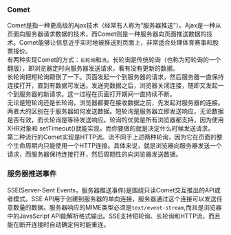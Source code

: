 ### Comet
Comet是指一种更高级的Ajax技术（经常有人称为“服务器推送”）。Ajax是一种从页面向服务器请求数据的技术，而Comet则是一种服务器向页面推送数据的技术。Comet能够让信息近乎实时地被推送到页面上，非常适合处理体育赛事和股票报价。  
有两种实现Comet的方式：`长轮询`和`流`。长轮询是传统轮询（也称为短轮询的一个翻版），即浏览器定时向服务器发送请求，看有没有更新的数据。  
长轮询把短轮询颠倒了一下。页面发起一个到服务器的请求，然后服务器一直保持连接打开，直到有数据可发送。发送完数据之后，浏览器关闭连接，随即又发起一个到服务器的新请求。这一过程在页面打开期间一直持续不断。  
无论是短轮询还是长轮询，浏览器都要在接收数据之前，先发起对服务器的连接。两者大的区别在于服务器如何发送数据。短轮询是服务器立即发送响应，无论数据是否有效，而长轮询是等待发送响应。轮询的优势是所有浏览器都支持，因为使用 XHR对象和 setTimeout()就能实现。而你要做的就是决定什么时候发送请求。  
第二种流行的Comet实现是HTTP流。流不同于上述两种轮询，因为它在页面的整个生命周期内只能使用一个HTTP连接。具体来说，就是浏览器向服务器发送一个请求，而服务器保持连接打开，然后周期性的向浏览器发送数据。
### 服务器推送事件  
SSE(Server-Sent Events，服务器推送事件)是围绕只读Comet交互推出的API或者模式。SSE API用于创建到服务器的单向连接，服务器通过这个连接可以发送任意数量的数据。服务器响应的MIME类型必须是`text/event-stream`,而且是浏览器中的JavaScript API能解析格式输出。SSE支持短轮询、长轮询和HTTP流，而且能在断开连接时自动确定何时能重连。  
